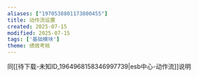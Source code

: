 ```yaml
---
aliases: ["1970538801173800455"]
title: 动作流设置
created: 2025-07-15
modified: 2025-07-15
tags: ['基础模块']
theme: 绩效考核
---
```


同[[待下载-未知ID_1964968158346997739|esb中心-动作流]]说明